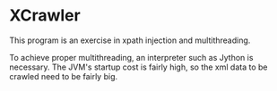 # XCrawler
This program is an exercise in xpath injection and multithreading.

To achieve proper multithreading, an interpreter such as Jython is necessary. The JVM's startup cost is fairly high, so the xml
data to be crawled need to be fairly big. 
